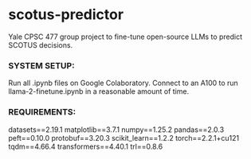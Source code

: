 # scotus-predictor
Yale CPSC 477 group project to fine-tune open-source LLMs to predict SCOTUS decisions.

### SYSTEM SETUP:

Run all .ipynb files on Google Colaboratory. Connect to an A100 to run llama-2-finetune.ipynb in a reasonable amount of time.

### REQUIREMENTS:

datasets==2.19.1
matplotlib==3.7.1
numpy==1.25.2
pandas==2.0.3
peft==0.10.0
protobuf==3.20.3
scikit_learn==1.2.2
torch==2.2.1+cu121
tqdm==4.66.4
transformers==4.40.1
trl==0.8.6
